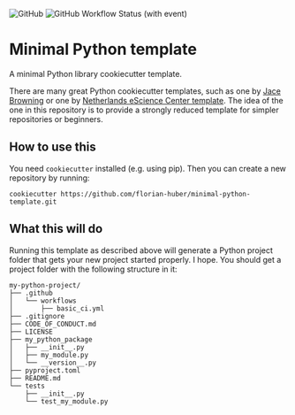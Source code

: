 ![GitHub](https://img.shields.io/github/license/florian-huber/minimal-python-template)
![GitHub Workflow Status (with event)](https://img.shields.io/github/actions/workflow/status/florian-huber/minimal-python-template/basic_ci.yml)


# Minimal Python template
A minimal Python library cookiecutter template.

There are many great Python cookiecutter templates, such as one by [Jace Browning](https://github.com/jacebrowning/template-python/tree/main) or one by [Netherlands eScience Center template](https://github.com/NLeSC/python-template). The idea of the one in this repository is to provide a strongly reduced template for simpler repositories or beginners.


## How to use this

You need `cookiecutter` installed (e.g. using pip). Then you can create a new repository by running:
```
cookiecutter https://github.com/florian-huber/minimal-python-template.git
```

## What this will do
Running this template as described above will generate a Python project folder that gets your new project started properly. I hope.
You should get a project folder with the following structure in it:

```text
my-python-project/
├── .github
│   └── workflows
│       ├── basic_ci.yml
├── .gitignore
├── CODE_OF_CONDUCT.md
├── LICENSE
├── my_python_package
│   ├── __init__.py
│   ├── my_module.py
│   └── __version__.py
├── pyproject.toml
├── README.md
└── tests
    ├── __init__.py
    └── test_my_module.py
```
